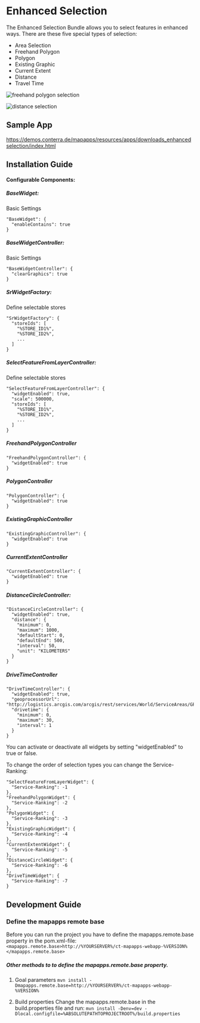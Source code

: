 # Enhanced Selection

The Enhanced Selection Bundle allows you to select features in enhanced ways. There are these five special types of selection:
- Area Selection
- Freehand Polygon
- Polygon
- Existing Graphic
- Current Extent
- Distance
- Travel Time

![freehand polygon selection](https://github.com/conterra/mapapps-enhanced-selection/blob/master/polygonSelection.JPG)

![distance selection](https://github.com/conterra/mapapps-enhanced-selection/blob/master/distance.JPG)


Sample App
------------------
https://demos.conterra.de/mapapps/resources/apps/downloads_enhancedselection/index.html

Installation Guide
------------------
#### Configurable Components:

##### BaseWidget:
Basic Settings
```
"BaseWidget": {
  "enableContains": true
}
```
##### BaseWidgetController:
Basic Settings
```
"BaseWidgetController": {
  "clearGraphics": true
}
```
##### SrWidgetFactory:
Define selectable stores
```
"SrWidgetFactory": {
  "storeIds": [
    "%STORE_ID1%",
    "%STORE_ID2%",
    ...
  ]
}
```
##### SelectFeatureFromLayerController:
Define selectable stores
```
"SelectFeatureFromLayerController": {
  "widgetEnabled": true,
  "scale": 500000,
  "storeIds": [
    "%STORE_ID1%",
    "%STORE_ID2%",
    ...
  ]
}
```
##### FreehandPolygonController
```
"FreehandPolygonController": {
  "widgetEnabled": true
}
```
##### PolygonController
```
"PolygonController": {
  "widgetEnabled": true
}
```
##### ExistingGraphicController
```
"ExistingGraphicController": {
  "widgetEnabled": true
}
```
##### CurrentExtentController
```
"CurrentExtentController": {
  "widgetEnabled": true
}
```
##### DistanceCircleController:
```
"DistanceCircleController": {
  "widgetEnabled": true,
  "distance": {
    "minimum": 0,
    "maximum": 1000,
    "defaultStart": 0,
    "defaultEnd": 500,
    "interval": 50,
    "unit": "KILOMETERS"
  }
}
```
##### DriveTimeController
```
"DriveTimeController": {
  "widgetEnabled": true,
  "geoprocessorUrl": "http://logistics.arcgis.com/arcgis/rest/services/World/ServiceAreas/GPServer/GenerateServiceAreas",
  "drivetime": {
    "minimum": 0,
    "maximum": 30,
    "interval": 1
  }
}
```

You can activate or deactivate all widgets by setting "widgetEnabled" to true or false.

To change the order of selection types you can change the Service-Ranking:

```
"SelectFeatureFromLayerWidget": {
  "Service-Ranking": -1
},
"FreehandPolygonWidget": {
  "Service-Ranking": -2
},
"PolygonWidget": {
  "Service-Ranking": -3
},
"ExistingGraphicWidget": {
  "Service-Ranking": -4
},
"CurrentExtentWidget": {
  "Service-Ranking": -5
},
"DistanceCircleWidget": {
  "Service-Ranking": -6
},
"DriveTimeWidget": {
  "Service-Ranking": -7
}
```

Development Guide
------------------
### Define the mapapps remote base
Before you can run the project you have to define the mapapps.remote.base property in the pom.xml-file:
`<mapapps.remote.base>http://%YOURSERVER%/ct-mapapps-webapp-%VERSION%</mapapps.remote.base>`

##### Other methods to to define the mapapps.remote.base property.
1. Goal parameters
`mvn install -Dmapapps.remote.base=http://%YOURSERVER%/ct-mapapps-webapp-%VERSION%`

2. Build properties
Change the mapapps.remote.base in the build.properties file and run:
`mvn install -Denv=dev -Dlocal.configfile=%ABSOLUTEPATHTOPROJECTROOT%/build.properties`


